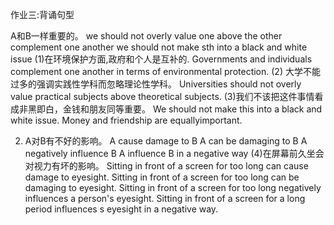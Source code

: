 作业三:背诵句型

A和B一样重要的。
we should not overly value one above the other
complement one another
we should not make sth into a black and white issue
(1)在环境保护方面,政府和个人是互补的.
Governments and individuals complement one another in terms of environmental protection.
(2) 大学不能过多的强调实践性学科而忽略理论性学科。
Universities should not overly value practical subjects above theoretical subjects.
(3)我们不该把这件事情看成非黑即白，金钱和朋友同等重要。
We should not make this into a black and white issue. Money and friendship are equallyimportant.

2. A对B有不好的影响。
A cause damage to B
A can be damaging to B
A negatively influence B
A influence B in a negative way
(4)在屏幕前久坐会对视力有坏的影响。
Sitting in front of a screen for too long can cause damage to eyesight.
Sitting in front of a screen for too long can be damaging to eyesight.
Sitting in front of a screen for too long negatively influences a person's eyesight.
Sitting in front of a screen for a long period influences s eyesight in a negative way.